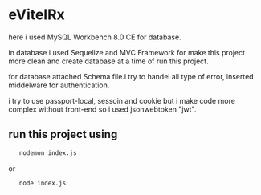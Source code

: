

# eVitelRx

here i used MySQL Workbench 8.0 CE for database. 

in database i used Sequelize and MVC Framework for make this project more clean and create database at a time of run this project.


 
for database attached Schema file.i try to handel all type of error, inserted middelware for authentication. 

i try to use passport-local, sessoin and cookie but i make code more complex without front-end so i used jsonwebtoken "jwt".


## run this project using

```bash
   nodemon index.js
```
or 

```bash
   node index.js
```








